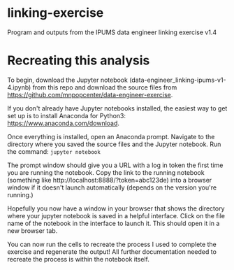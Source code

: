 # linking-exercise
Program and outputs from the IPUMS data engineer linking exercise v1.4

# Recreating this analysis
To begin, download the Jupyter notebook (data-engineer_linking-ipums-v1-4.ipynb) from this repo and download the source files from https://github.com/mnpopcenter/data-engineer-exercise.

If you don't already have Jupyter notebooks installed, the easiest way to get set up is to install Anaconda for Python3: https://www.anaconda.com/download.

Once everything is installed, open an Anaconda prompt.  Navigate to the directory where you saved the source files and the Jupyter notebook.  Run the command: `jupyter notebook`

The prompt window should give you a URL with a log in token the first time you are running the notebook.  Copy the link to the running notebook (something like http://localhost:8888/?token=abc123de) into a browser window if it doesn't launch automatically (depends on the version you're running.)  

Hopefully you now have a window in your browser that shows the directory where your jupyter notebook is saved in a helpful interface.  Click on the file name of the notebook in the interface to launch it.  This should open it in a new browser tab.  

You can now run the cells to recreate the process I used to complete the exercise and regenerate the output!  All further documentation needed to recreate the process is within the notebook itself.
